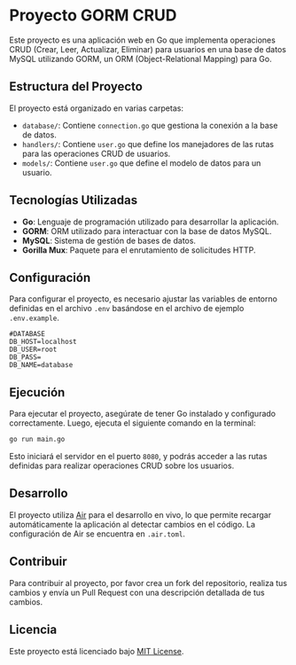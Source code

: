 # Proyecto GORM CRUD

Este proyecto es una aplicación web en Go que implementa operaciones CRUD (Crear, Leer, Actualizar, Eliminar) para usuarios en una base de datos MySQL utilizando GORM, un ORM (Object-Relational Mapping) para Go.

## Estructura del Proyecto

El proyecto está organizado en varias carpetas:

- `database/`: Contiene `connection.go` que gestiona la conexión a la base de datos.
- `handlers/`: Contiene `user.go` que define los manejadores de las rutas para las operaciones CRUD de usuarios.
- `models/`: Contiene `user.go` que define el modelo de datos para un usuario.

## Tecnologías Utilizadas

- **Go**: Lenguaje de programación utilizado para desarrollar la aplicación.
- **GORM**: ORM utilizado para interactuar con la base de datos MySQL.
- **MySQL**: Sistema de gestión de bases de datos.
- **Gorilla Mux**: Paquete para el enrutamiento de solicitudes HTTP.

## Configuración

Para configurar el proyecto, es necesario ajustar las variables de entorno definidas en el archivo `.env` basándose en el archivo de ejemplo `.env.example`.

```plaintext
#DATABASE
DB_HOST=localhost
DB_USER=root
DB_PASS=
DB_NAME=database
```

## Ejecución

Para ejecutar el proyecto, asegúrate de tener Go instalado y configurado correctamente. Luego, ejecuta el siguiente comando en la terminal:

```sh
go run main.go
```

Esto iniciará el servidor en el puerto `8080`, y podrás acceder a las rutas definidas para realizar operaciones CRUD sobre los usuarios.

## Desarrollo

El proyecto utiliza [Air](https://github.com/cosmtrek/air) para el desarrollo en vivo, lo que permite recargar automáticamente la aplicación al detectar cambios en el código. La configuración de Air se encuentra en `.air.toml`.

## Contribuir

Para contribuir al proyecto, por favor crea un fork del repositorio, realiza tus cambios y envía un Pull Request con una descripción detallada de tus cambios.

## Licencia

Este proyecto está licenciado bajo [MIT License](LICENSE).
